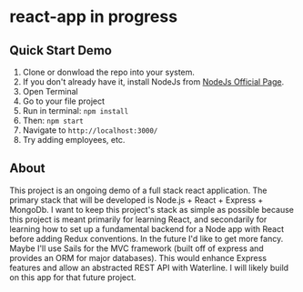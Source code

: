 # react-app in progress

## Quick Start Demo
1. Clone or donwload the repo into your system.
2. If you don't already have it, install NodeJs from [NodeJs Official Page](https://nodejs.org/en).
3. Open Terminal
4. Go to your file project
5. Run in terminal: ```npm install```
6. Then: ```npm start```
7. Navigate to `http://localhost:3000/`
8. Try adding employees, etc.

## About
This project is an ongoing demo of a full stack react application. 
The primary stack that will be developed is Node.js + React + Express + MongoDb.
I want to keep this project's stack as simple as possible because this project is meant primarily for learning React, and secondarily for learning how to set up a fundamental backend for a Node app with React before adding Redux conventions.
In the future I'd like to get more fancy. Maybe I'll use Sails for the MVC framework (built off of express and provides an ORM for major databases). This would enhance Express features and allow an abstracted REST API with Waterline. I will likely build on this app for that future project.
